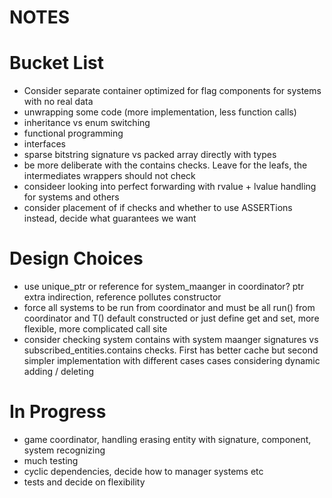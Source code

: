 # NOTES

# Bucket List
- Consider separate container optimized for flag components for systems with no real data
- unwrapping some code (more implementation, less function calls)
- inheritance vs enum switching
- functional programming 
- interfaces 
- sparse bitstring signature vs packed array directly with types
- be more deliberate with the contains checks. Leave for the leafs, the intermediates wrappers should not check
- consideer looking into perfect forwarding with rvalue + lvalue handling for systems and others
- consider placement of if checks and whether to use ASSERTions instead, decide what guarantees we want

# Design Choices
- use unique_ptr or reference for system_maanger in coordinator? ptr extra indirection, reference pollutes constructor
- force all systems to be run from coordinator and must be all run() from coordinator 
and T() default constructed or just define get and set, more flexible, more complicated call site
- consider checking system contains with system maanger signatures vs subscribed_entities.contains checks. 
First has better cache but second simpler implementation with different cases cases considering dynamic adding / deleting

# In Progress
- game coordinator, handling erasing entity with signature, component, system recognizing
- much testing
- cyclic dependencies, decide how to manager systems etc
- tests and decide on flexibility

